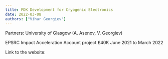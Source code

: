 ```yaml
---
title: PDK Development for Cryogenic Electronics
date: 2022-03-08
authors: ["Vihar Georgiev"]
---
```



Partners: University of Glasgow (A. Asenov, V. Georgiev)

EPSRC Impact Acceleration Account project £40K June 2021 to March 2022


<!--more-->


Link to the website:
